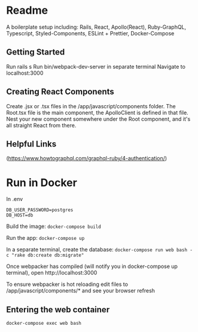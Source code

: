 # Readme

A boilerplate setup including: Rails, React, Apollo(React), Ruby-GraphQL, Typescript, Styled-Components, ESLint + Prettier, Docker-Compose

## Getting Started

Run rails s
Run bin/webpack-dev-server in separate terminal
Navigate to localhost:3000

## Creating React Components

Create .jsx or .tsx files in the /app/javascript/components folder.
The Root.tsx file is the main component, the ApolloClient is defined in that file.
Nest your new component somewhere under the Root component, and it's all straight React from there.

## Helpful Links

(https://www.howtographql.com/graphql-ruby/4-authentication/)

# Run in Docker

In .env

```
DB_USER_PASSWORD=postgres
DB_HOST=db
```
Build the image: 
`docker-compose build`

Run the app:
`docker-compose up`

In a separate terminal, create the database:
`docker-compose run web bash -c "rake db:create db:migrate"`

Once webpacker has compiled (will notify you in docker-compose up terminal), open http://localhost:3000

To ensure webpacker is hot reloading edit files to /app/javascript/components/* and see your browser refresh

## Entering the web container

`docker-compose exec web bash`
